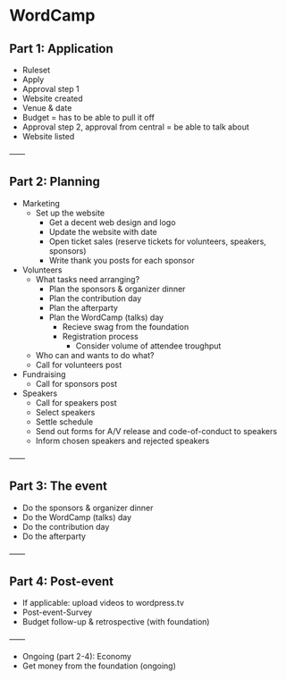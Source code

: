 # WordCamp

## Part 1: Application

* Ruleset
* Apply
* Approval step 1
* Website created
* Venue & date
* Budget = has to be able to pull it off
* Approval step 2, approval from central = be able to talk about
* Website listed

——

## Part 2: Planning

* Marketing
  * Set up the website
    * Get a decent web design and logo
    * Update the website with date
    * Open ticket sales (reserve tickets for volunteers, speakers, sponsors)
    * Write thank you posts for each sponsor
* Volunteers
  * What tasks need arranging?
    * Plan the sponsors & organizer dinner
    * Plan the contribution day
    * Plan the afterparty
    * Plan the WordCamp (talks) day
      * Recieve swag from the foundation
      * Registration process
        * Consider volume of attendee troughput
  * Who can and wants to do what?
  * Call for volunteers post
* Fundraising
  * Call for sponsors post
* Speakers
  * Call for speakers post
  * Select speakers
  * Settle schedule
  * Send out forms for A/V release and code-of-conduct to speakers
  * Inform chosen speakers and rejected speakers



——

## Part 3: The event

* Do the sponsors & organizer dinner
* Do the WordCamp (talks) day
* Do the contribution day
* Do the afterparty

——

## Part 4: Post-event

* If applicable: upload videos to wordpress.tv
* Post-event-Survey
* Budget follow-up & retrospective (with foundation)

——

* Ongoing (part 2-4): Economy
* Get money from the foundation (ongoing)
